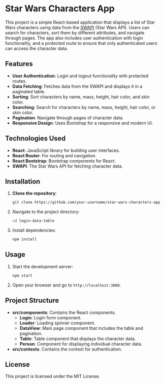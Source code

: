 # Star Wars Characters App

This project is a simple React-based application that displays a list of Star Wars characters using data from the [SWAPI](https://swapi.dev/) (Star Wars API). Users can search for characters, sort them by different attributes, and navigate through pages. The app also includes user authentication with login functionality, and a protected route to ensure that only authenticated users can access the character data.

## Features

- **User Authentication**: Login and logout functionality with protected routes.
- **Data Fetching**: Fetches data from the SWAPI and displays it in a paginated table.
- **Sorting**: Sort characters by name, mass, height, hair color, and skin color.
- **Searching**: Search for characters by name, mass, height, hair color, or skin color.
- **Pagination**: Navigate through pages of character data.
- **Responsive Design**: Uses Bootstrap for a responsive and modern UI.

## Technologies Used

- **React**: JavaScript library for building user interfaces.
- **React Router**: For routing and navigation.
- **React Bootstrap**: Bootstrap components for React.
- **SWAPI**: The Star Wars API for fetching character data.

## Installation

1. **Clone the repository**:
   ```bash
   git clone https://github.com/your-username/star-wars-characters-app.git
2. Navigate to the project directory:
   ```bash
   cd login-data-table
3. Install dependencies:
   ```bash
   npm install

## Usage

1. Start the development server:
    ```bash
    npm start
2. Open your browser and go to `http://localhost:3000`.

## Project Structure

- **src/components**: Contains the React components.
  - **Login**: Login form component.
  - **Loader**: Loading spinner component.
  - **DataView**: Main page component that includes the table and pagination.
  - **Table**: Table component that displays the character data.
  - **Person**: Component for displaying individual character data.
- **src/contexts**: Contains the context for authentication.

## License
This project is licensed under the MIT License.
